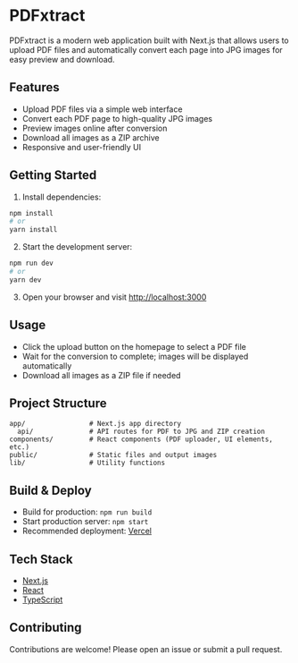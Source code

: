 # PDFxtract

PDFxtract is a modern web application built with Next.js that allows users to upload PDF files and automatically convert each page into JPG images for easy preview and download.

## Features

- Upload PDF files via a simple web interface
- Convert each PDF page to high-quality JPG images
- Preview images online after conversion
- Download all images as a ZIP archive
- Responsive and user-friendly UI

## Getting Started

1. Install dependencies:

```bash
npm install
# or
yarn install
```

2. Start the development server:

```bash
npm run dev
# or
yarn dev
```

3. Open your browser and visit [http://localhost:3000](http://localhost:3000)

## Usage

- Click the upload button on the homepage to select a PDF file
- Wait for the conversion to complete; images will be displayed automatically
- Download all images as a ZIP file if needed

## Project Structure

```
app/                # Next.js app directory
  api/              # API routes for PDF to JPG and ZIP creation
components/         # React components (PDF uploader, UI elements, etc.)
public/             # Static files and output images
lib/                # Utility functions
```

## Build & Deploy

- Build for production: `npm run build`
- Start production server: `npm start`
- Recommended deployment: [Vercel](https://vercel.com/)

## Tech Stack

- [Next.js](https://nextjs.org/)
- [React](https://react.dev/)
- [TypeScript](https://www.typescriptlang.org/)

## Contributing

Contributions are welcome! Please open an issue or submit a pull request.
